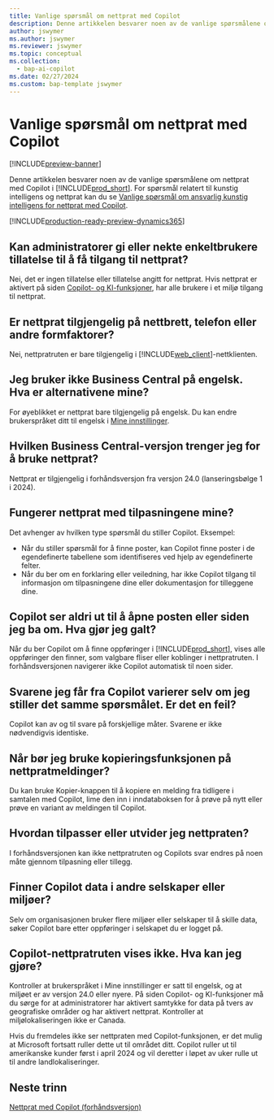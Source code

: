 ```yaml
---
title: Vanlige spørsmål om nettprat med Copilot
description: Denne artikkelen besvarer noen av de vanlige spørsmålene om nettprat med Copilot i Business Central.
author: jswymer
ms.author: jswymer
ms.reviewer: jswymer
ms.topic: conceptual
ms.collection:
  - bap-ai-copilot
ms.date: 02/27/2024
ms.custom: bap-template jswymer
---
```

# <a name="chat-with-copilot-faq"></a>Vanlige spørsmål om nettprat med Copilot

[!INCLUDE[preview-banner](includes/preview-banner.md)]

Denne artikkelen besvarer noen av de vanlige spørsmålene om nettprat med Copilot i [!INCLUDE[prod_short](includes/prod_short.md)]. For spørsmål relatert til kunstig intelligens og nettprat kan du se [Vanlige spørsmål om ansvarlig kunstig intelligens for nettprat med Copilot](faqs-chat-with-copilot.md).

[!INCLUDE[production-ready-preview-dynamics365](includes/production-ready-preview-dynamics365.md)]

## <a name="can-admins-grant-or-deny-permission-to-individual-users-to-get-access-to-chat"></a>Kan administratorer gi eller nekte enkeltbrukere tillatelse til å få tilgang til nettprat?

Nei, det er ingen tillatelse eller tillatelse angitt for nettprat. Hvis nettprat er aktivert på siden [Copilot- og KI-funksjoner](enable-ai.md), har alle brukere i et miljø tilgang til nettprat.
 
## <a name="is-chat-available-on-tablet-phone-or-other-form-factors"></a>Er nettprat tilgjengelig på nettbrett, telefon eller andre formfaktorer?

Nei, nettpratruten er bare tilgjengelig i [!INCLUDE[web_client](includes/web_client.md)]-nettklienten.

## <a name="i-dont-use-business-central-in-english-what-are-my-options"></a>Jeg bruker ikke Business Central på engelsk. Hva er alternativene mine?

For øyeblikket er nettprat bare tilgjengelig på engelsk. Du kan endre brukerspråket ditt til engelsk i [Mine innstillinger](ui-change-basic-settings.md#language).

## <a name="which-business-central-version-do-i-need-to-experience-chat"></a>Hvilken Business Central-versjon trenger jeg for å bruke nettprat?

Nettprat er tilgjengelig i forhåndsversjon fra versjon 24.0 (lanseringsbølge 1 i 2024).

## <a name="does-chat-work-with-my-customizations"></a>Fungerer nettprat med tilpasningene mine?

Det avhenger av hvilken type spørsmål du stiller Copilot. Eksempel:

- Når du stiller spørsmål for å finne poster, kan Copilot finne poster i de egendefinerte tabellene som identifiseres ved hjelp av egendefinerte felter.
- Når du ber om en forklaring eller veiledning, har ikke Copilot tilgang til informasjon om tilpasningene dine eller dokumentasjon for tilleggene dine.

## <a name="copilot-never-seems-to-open-the-record-or-page-i-asked-for-what-am-i-doing-wrong"></a>Copilot ser aldri ut til å åpne posten eller siden jeg ba om. Hva gjør jeg galt?

Når du ber Copilot om å finne oppføringer i [!INCLUDE[prod_short](includes/prod_short.md)], vises alle oppføringer den finner, som valgbare fliser eller koblinger i nettpratruten. I forhåndsversjonen navigerer ikke Copilot automatisk til noen sider.

## <a name="the-answers-i-get-from-copilot-vary-even-though-i-ask-the-same-question-is-it-a-bug"></a>Svarene jeg får fra Copilot varierer selv om jeg stiller det samme spørsmålet. Er det en feil?

Copilot kan av og til svare på forskjellige måter. Svarene er ikke nødvendigvis identiske.

## <a name="when-should-i-use-the-copy-function-on-chat-messages"></a>Når bør jeg bruke kopieringsfunksjonen på nettpratmeldinger?

Du kan bruke Kopier-knappen til å kopiere en melding fra tidligere i samtalen med Copilot, lime den inn i inndataboksen for å prøve på nytt eller prøve en variant av meldingen til Copilot.

## <a name="how-do-i-customize-or-extend-chat"></a>Hvordan tilpasser eller utvider jeg nettpraten?

I forhåndsversjonen kan ikke nettpratruten og Copilots svar endres på noen måte gjennom tilpasning eller tillegg.

## <a name="does-copilot-find-data-in-other-companies-or-environments"></a>Finner Copilot data i andre selskaper eller miljøer?

Selv om organisasjonen bruker flere miljøer eller selskaper til å skille data, søker Copilot bare etter oppføringer i selskapet du er logget på.

## <a name="the-copilot-chat-pane-doesnt-show-what-can-i-do"></a>Copilot-nettpratruten vises ikke. Hva kan jeg gjøre?

Kontroller at brukerspråket i Mine innstillinger er satt til engelsk, og at miljøet er av versjon 24.0 eller nyere. På siden Copilot- og KI-funksjoner må du sørge for at administratorer har aktivert samtykke for data på tvers av geografiske områder og har aktivert nettprat. Kontroller at miljølokaliseringen ikke er Canada.

Hvis du fremdeles ikke ser nettpraten med Copilot-funksjonen, er det mulig at Microsoft fortsatt ruller dette ut til området ditt. Copilot ruller ut til amerikanske kunder først i april 2024 og vil deretter i løpet av uker rulle ut til andre landlokaliseringer.

## <a name="next-steps"></a>Neste trinn

[Nettprat med Copilot (forhåndsversjon)](chat-with-copilot.md)
